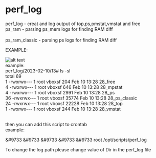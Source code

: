 # perf_log

perf_log               - creat and log output of top,ps,pmstat,vmstat and free
<br>ps_ram             - parsing ps_mem logs for finding RAM diff  
<br>ps_ram_classic     - parsing ps logs for finding RAM diff  

EXAMPLE:<br>

![alt text](https://raw.githubusercontent.com/ruslansvs2/ps_ram/main/doc/ps_mem_output.JPG)
<br>
example:<br>
perf_log/2023-02-10/13# ls -sl<br>
total 69<br>
 1 -rwxrwx--- 1 root vboxsf   204 Feb 10 13:28 28_free<br>
 4 -rwxrwx--- 1 root vboxsf   646 Feb 10 13:28 28_mpstat<br>
 4 -rwxrwx--- 1 root vboxsf  2991 Feb 10 13:28 28_ps<br>
36 -rwxrwx--- 1 root vboxsf 35774 Feb 10 13:28 28_ps_classic<br>
24 -rwxrwx--- 1 root vboxsf 22228 Feb 10 13:28 28_top<br>
 1 -rwxrwx--- 1 root vboxsf   244 Feb 10 13:28 28_vmstat<br>
 
 
<br>
then you can add this script to crontab<br>
example:<br>

&#9733 &#9733 &#9733 &#9733 &#9733  root /opt/scripts/perf_log <br>

To change the log path please change value of Dir in the perf_log file



